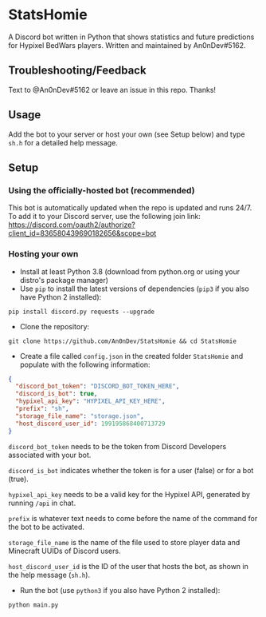 # StatsHomie
A Discord bot written in Python that shows statistics and future predictions for Hypixel BedWars players.
Written and maintained by An0nDev#5162.
## Troubleshooting/Feedback
Text to @An0nDev#5162 or leave an issue in this repo. Thanks!
## Usage
Add the bot to your server or host your own (see Setup below) and type `sh.h` for a detailed help message.
## Setup
### Using the officially-hosted bot (recommended)
This bot is automatically updated when the repo is updated and runs 24/7.
To add it to your Discord server, use the following join link:
https://discord.com/oauth2/authorize?client_id=836580439690182656&scope=bot
### Hosting your own
- Install at least Python 3.8 (download from python.org or using your distro's package manager)
- Use `pip` to install the latest versions of dependencies (`pip3` if you also have Python 2 installed):
```
pip install discord.py requests --upgrade
```
- Clone the repository:
```
git clone https://github.com/An0nDev/StatsHomie && cd StatsHomie
```
- Create a file called `config.json` in the created folder `StatsHomie` and populate with the following information:
```json
{
  "discord_bot_token": "DISCORD_BOT_TOKEN_HERE",
  "discord_is_bot": true,
  "hypixel_api_key": "HYPIXEL_API_KEY_HERE",
  "prefix": "sh",
  "storage_file_name": "storage.json",
  "host_discord_user_id": 199195868400713729
}
```
`discord_bot_token` needs to be the token from Discord Developers associated with your bot.

`discord_is_bot` indicates whether the token is for a user (false) or for a bot (true).

`hypixel_api_key` needs to be a valid key for the Hypixel API, generated by running `/api` in chat.

`prefix` is whatever text needs to come before the name of the command for the bot to be activated.

`storage_file_name` is the name of the file used to store player data and Minecraft UUIDs of Discord users.

`host_discord_user_id` is the ID of the user that hosts the bot, as shown in the help message (`sh.h`).
- Run the bot (use `python3` if you also have Python 2 installed):
```shell
python main.py 
```